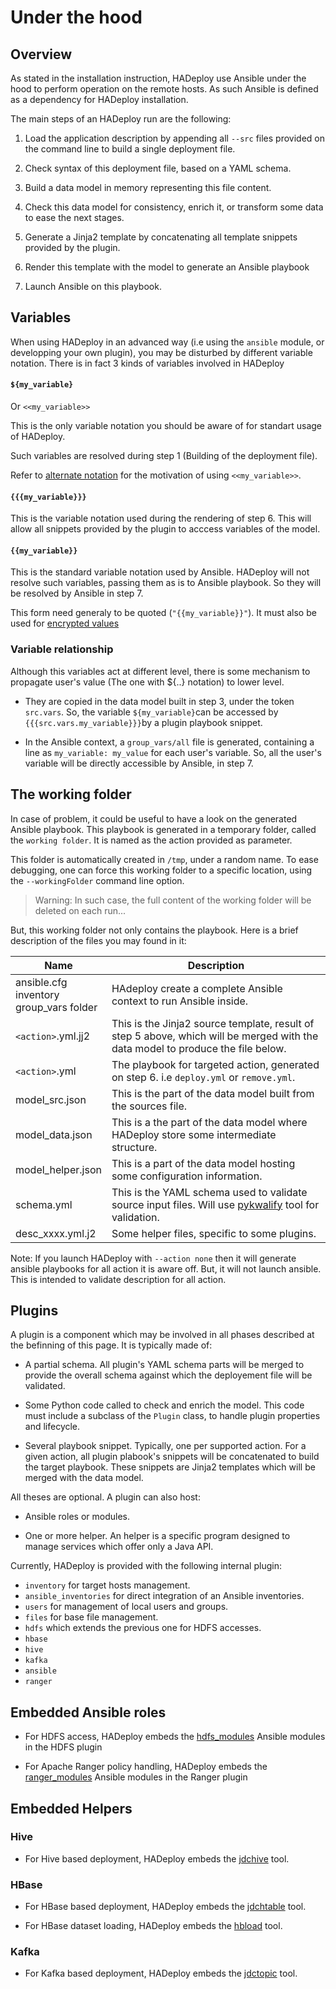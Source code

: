 # Under the hood

## Overview

As stated in the installation instruction, HADeploy use Ansible under the hood to perform operation on the remote hosts. As such Ansible is defined as a dependency for HADeploy installation.

The main steps of an HADeploy run are the following:

1. Load the application description by appending all `--src` files provided on the command line to build a single deployment file.

1. Check syntax of this deployment file, based on a YAML schema.

1. Build a data model in memory representing this file content.

1. Check this data model for consistency, enrich it, or transform some data to ease the next stages.

1. Generate a Jinja2 template by concatenating all template snippets provided by the plugin.

1. Render this template with the model to generate an Ansible playbook

1. Launch Ansible on this playbook.

## Variables

When using HADeploy in an advanced way (i.e using the `ansible` module, or developping your own plugin), you may be disturbed by different variable notation. 
There is in fact 3 kinds of variables involved in HADeploy

#### `${my_variable}` 

Or `<<my_variable>>`

This is the only variable notation you should be aware of for standart usage of HADeploy.

Such variables are resolved during step 1 (Building of the deployment file).

Refer to [alternate notation](../plugins_reference/core/vars/#alternate-notation) for the motivation of using `<<my_variable>>`.

#### `{{{my_variable}}}`

This is the variable notation used during the rendering of step 6. This will allow all snippets provided by the plugin to acccess variables of the model.

#### `{{my_variable}}`

This is the standard variable notation used by Ansible. HADeploy will not resolve such variables, passing them as is to Ansible playbook. So they will be resolved by Ansible in step 7.

This form need generaly to be quoted (`"{{my_variable}}"`). It must also be used for [encrypted values](../plugins_reference/core/encrypted_vars)

### Variable relationship

Although this variables act at different level, there is some mechanism to propagate user's value (The one with ${..} notation) to lower level.

- They are copied in the data model built in step 3, under the token `src.vars`. So, the variable `${my_variable}`can be accessed by `{{{src.vars.my_variable}}}`by a plugin playbook snippet.

- In the Ansible context, a `group_vars/all` file is generated, containing a line as `my_variable: my_value` for each user's variable. So, all the user's variable will be directly accessible by Ansible, in step 7.

## The working folder

In case of problem, it could be useful to have a look on the generated Ansible playbook.
This playbook is generated in a temporary folder, called the `working folder`. It is named as the action provided as parameter.

This folder is automatically created in `/tmp`, under a random name. 
To ease debugging, one can force this working folder to a specific location, using the `--workingFolder` command line option.

> Warning: In such case, the full content of the working folder will be deleted on each run...

But, this working folder not only contains the playbook. Here is a brief description of the files you may found in it:

Name|Description
---|---
ansible.cfg<br>inventory<br>group_vars folder|HAdeploy create a complete Ansible context to run Ansible inside.
`<action>`.yml.jj2|This is the Jinja2 source template, result of step 5 above, which will be merged with the data model to produce the file below.
`<action>`.yml|The playbook for targeted action, generated on step 6. i.e `deploy.yml` or `remove.yml`.
model_src.json|This is the part of the data model built from the sources file.
model_data.json|This is a the part of the data model where HADeploy store some intermediate structure.
model_helper.json|This is a part of the data model hosting some configuration information.
schema.yml|This is the YAML schema used to validate source input files. Will use [pykwalify](https://github.com/Grokzen/pykwalify) tool for validation.
desc_xxxx.yml.j2|Some helper files, specific to some plugins.

Note: If you launch HADeploy with `--action none` then it will generate ansible playbooks for all action it is aware off. But, it will not launch ansible. 
This is intended to validate description for all action.

## Plugins

A plugin is a component which may be involved in all phases described at the befinning of this page. It is typically made of:

* A partial schema. All plugin's YAML schema parts will be merged to provide the overall schema against which the deployement file will be validated.

* Some Python code called to check and enrich the model. This code must include a subclass of the `Plugin` class, to handle plugin properties and lifecycle.

* Several playbook snippet. Typically, one per supported action. For a given action, all plugin plabook's snippets will be concatenated to build the target playbook. These snippets are Jinja2 templates which will be merged with the data model.

All theses are optional. A plugin can also host:

* Ansible roles or modules.

* One or more helper. An helper is a specific program designed to manage services which offer only a Java API.

Currently, HADeploy is provided with the following internal plugin:

* `inventory` for target hosts management.
* `ansible_inventories` for direct integration of an Ansible inventories.
* `users` for management of local users and groups. 
* `files` for base file management.
* `hdfs` which extends the previous one for HDFS accesses.
* `hbase`
* `hive`
* `kafka`
* `ansible`
* `ranger`



## Embedded Ansible roles

* For HDFS access, HADeploy embeds the [hdfs_modules](https://github.com/BROADSoftware/hdfs_modules) Ansible modules in the HDFS plugin

* For Apache Ranger policy handling, HADeploy embeds the [ranger_modules](https://github.com/BROADSoftware/ranger_modules) Ansible modules in the Ranger plugin

## Embedded Helpers

### Hive

* For Hive based deployment, HADeploy embeds the [jdchive](https://github.com/BROADSoftware/jdchive) tool.

### HBase

* For HBase based deployment, HADeploy embeds the [jdchtable](https://github.com/BROADSoftware/jdchtable) tool.

* For HBase dataset loading, HADeploy embeds the [hbload](https://github.com/BROADSoftware/hbtools) tool.

### Kafka

* For Kafka based deployment, HADeploy embeds the [jdctopic](https://github.com/Kappaware/jdctopic) tool.



